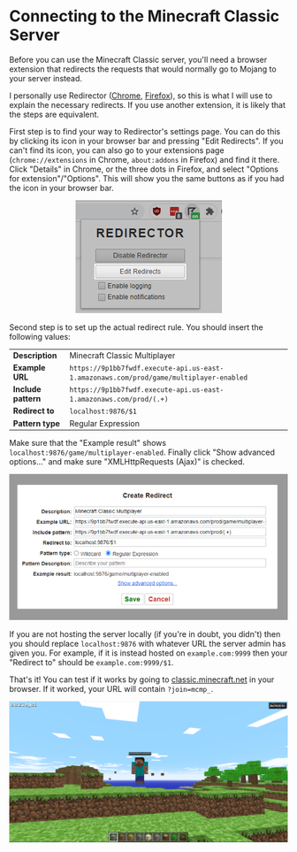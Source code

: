 # Connecting to the Minecraft Classic Server

Before you can use the Minecraft Classic server, you'll need a browser extension that redirects the requests that would normally go to Mojang to your server instead.

I personally use Redirector ([Chrome](https://chrome.google.com/webstore/detail/redirector/ocgpenflpmgnfapjedencafcfakcekcd?hl=en), [Firefox](https://addons.mozilla.org/en-US/firefox/addon/redirector/)), so this is what I will use to explain the necessary redirects. If you use another extension, it is likely that the steps are equivalent.

First step is to find your way to Redirector's settings page. You can do this by clicking its icon in your browser bar and pressing "Edit Redirects". If you can't find its icon, you can also go to your extensions page (`chrome://extensions` in Chrome, `about:addons` in Firefox) and find it there. Click "Details" in Chrome, or the three dots in Firefox, and select "Options for extension"/"Options". This will show you the same buttons as if you had the icon in your browser bar.

<p align="center">
    <img src="imgs/step1.png" alt="First step, showing the buttons to click" />
</p>

Second step is to set up the actual redirect rule. You should insert the following values:

<table>
    <tr>
        <td><b>Description</b></td>
        <td>Minecraft Classic Multiplayer</td>
    </tr>
    <tr>
        <td><b>Example URL</b></td>
        <td><code>https://9p1bb7fwdf.execute-api.us-east-1.amazonaws.com/prod/game/multiplayer-enabled</code></td>
    </tr>
    <tr>
        <td><b>Include pattern</b></td>
        <td><code>https://9p1bb7fwdf.execute-api.us-east-1.amazonaws.com/prod/(.+)</code></td>
    </tr>
    <tr>
        <td><b>Redirect to</b></td>
        <td><code>localhost:9876/$1</code></td>
    </tr>
    <tr>
        <td><b>Pattern type</b></td>
        <td>Regular Expression</td>
    </tr>
</table>

Make sure that the "Example result" shows `localhost:9876/game/multiplayer-enabled`. Finally click "Show advanced options..." and make sure "XMLHttpRequests (Ajax)" is checked.

<p align="center">
    <img src="imgs/step2.png" alt="Second step, showing the values to enter" />
</p>

If you are not hosting the server locally (if you're in doubt, you didn't) then you should replace `localhost:9876` with whatever URL the server admin has given you. For example, if it is instead hosted on `example.com:9999` then your "Redirect to" should be `example.com:9999/$1`.

That's it! You can test if it works by going to [classic.minecraft.net](https://classic.minecraft.net) in your browser. If it worked, your URL will contain `?join=mcmp_`.

<p align="center">
    <img src="imgs/step3.png" alt="Third step, showing another player" />
</p>
